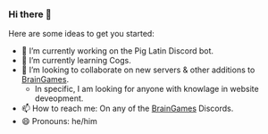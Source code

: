 ### Hi there 👋

Here are some ideas to get you started:

- 🔭 I’m currently working on the Pig Latin Discord bot.
- 🌱 I’m currently learning Cogs.
- 👯 I’m looking to collaborate on new servers & other additions to [BrainGames](https://github.com/The-Brain-Games).
    - In specific, I am looking for anyone with knowlage in website deveopment.
- 📫 How to reach me: On any of the [BrainGames](https://github.com/The-Brain-Games) Discords.
- 😄 Pronouns: he/him
